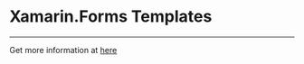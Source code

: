 # Xamarin.Forms Templates

<hr/>

Get more information at [here](https://docs.microsoft.com/en-us/xamarin/xamarin-forms/app-fundamentals/templates/)
